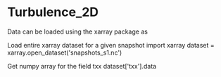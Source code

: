 # Turbulence_2D

Data can be loaded using the xarray package as

Load entire xarray dataset for a given snapshot
import xarray
dataset = xarray.open_dataset('snapshots_s1.nc')

Get numpy array for the field txx
dataset['txx'].data
